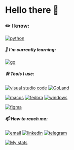 # Hello there 👋

### ✏️ I know:
  [![python](https://img.shields.io/badge/Python-black?logo=python)](https://www.python.org/)


##### 🌱 I’m currently learning:

  [![go](https://img.shields.io/badge/Go-black?logo=go)](https://go.dev/)
   
   
##### 🛠️ Tools I use:


  [![visual studio code](https://img.shields.io/badge/-VSCode-black?logo=visualstudiocode)](https://code.visualstudio.com) 
  [![GoLand](https://img.shields.io/badge/-GoLand-black?logo=goland)](https://jetbrains.com/go) 

  [![macos](https://img.shields.io/badge/-macOS-black?logo=macos)](https://www.apple.com/macos)
  [![fedora](https://img.shields.io/badge/Fedora-black?logo=fedora)](https://fedoraproject.org/)
  [![windows](https://img.shields.io/badge/-Winodws-black?logo=windows)](https://www.microsoft.com/windows)
  
  [![figma](https://img.shields.io/badge/-Figma-black?logo=figma)](https://www.figma.com)

##### 📫 How to reach me:


  [![email](https://img.shields.io/badge/-Mail-black?logo=gmail)](mailto:work.jakubkraus@gmail.com)
  [![linkedin](https://img.shields.io/badge/-LinkedIn-black?logo=linkedin)](https://www.linkedin.com/in/jakub-kraus)
  [![telegram](https://img.shields.io/badge/-Telegram-black?logo=telegram)](https://t.me/alkatraz445)


[![My stats](https://github-readme-stats.vercel.app/api?username=alkatraz445&hide=stars&theme=catppuccin_latte&show_icons=true)](https://github.com/anuraghazra/github-readme-stats)
